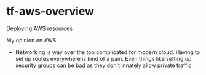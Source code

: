 # tf-aws-overview
Deploying AWS resources

My opinion on AWS
- Networking is way over the top complicated for modern cloud. Having to set up routes everywhere is kind of a pain. Even things like setting up security groups can be bad as they don't innately allow private traffic

